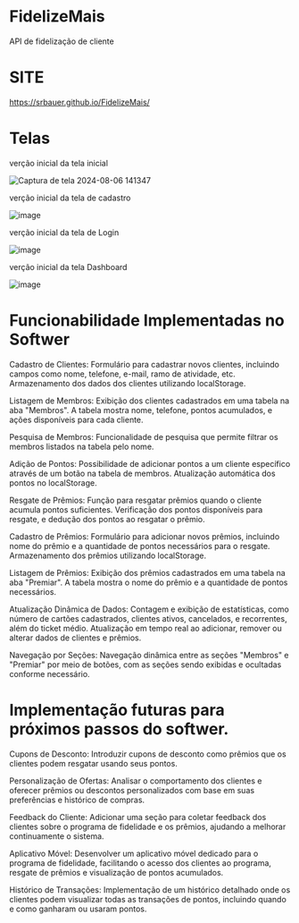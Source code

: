 # FidelizeMais
API de fidelização de cliente

# SITE 
https://srbauer.github.io/FidelizeMais/

# Telas
verção inicial da tela inicial

![Captura de tela 2024-08-06 141347](https://github.com/user-attachments/assets/4c9c0565-4d7f-4cd4-9bb3-9251838b915f)


verção inicial da tela de cadastro

![image](https://github.com/user-attachments/assets/eb350cfb-ec5e-42c4-b626-debef91819ab)


verção inicial da tela de Login 

![image](https://github.com/user-attachments/assets/680bf7f1-85b1-4cdd-96ba-f0e36e25f68e)


verção inicial da tela Dashboard

![image](https://github.com/user-attachments/assets/49ba574e-8a69-4cdc-9c0f-168e39bfc0c3)


# Funcionabilidade Implementadas no Softwer

Cadastro de Clientes:
Formulário para cadastrar novos clientes, incluindo campos como nome, telefone, e-mail, ramo de atividade, etc.
Armazenamento dos dados dos clientes utilizando localStorage.

Listagem de Membros:
Exibição dos clientes cadastrados em uma tabela na aba "Membros".
A tabela mostra nome, telefone, pontos acumulados, e ações disponíveis para cada cliente.

Pesquisa de Membros:
Funcionalidade de pesquisa que permite filtrar os membros listados na tabela pelo nome.

Adição de Pontos:
Possibilidade de adicionar pontos a um cliente específico através de um botão na tabela de membros.
Atualização automática dos pontos no localStorage.

Resgate de Prêmios:
Função para resgatar prêmios quando o cliente acumula pontos suficientes.
Verificação dos pontos disponíveis para resgate, e dedução dos pontos ao resgatar o prêmio.

Cadastro de Prêmios:
Formulário para adicionar novos prêmios, incluindo nome do prêmio e a quantidade de pontos necessários para o resgate.
Armazenamento dos prêmios utilizando localStorage.

Listagem de Prêmios:
Exibição dos prêmios cadastrados em uma tabela na aba "Premiar".
A tabela mostra o nome do prêmio e a quantidade de pontos necessários.

Atualização Dinâmica de Dados:
Contagem e exibição de estatísticas, como número de cartões cadastrados, clientes ativos, cancelados, e recorrentes, além do ticket médio.
Atualização em tempo real ao adicionar, remover ou alterar dados de clientes e prêmios.

Navegação por Seções:
Navegação dinâmica entre as seções "Membros" e "Premiar" por meio de botões, com as seções sendo exibidas e ocultadas conforme necessário.



# Implementação futuras para próximos passos do softwer.

Cupons de Desconto:
Introduzir cupons de desconto como prêmios que os clientes podem resgatar usando seus pontos.

Personalização de Ofertas:
Analisar o comportamento dos clientes e oferecer prêmios ou descontos personalizados com base em suas preferências e histórico de compras.

Feedback do Cliente:
Adicionar uma seção para coletar feedback dos clientes sobre o programa de fidelidade e os prêmios, ajudando a melhorar continuamente o sistema.

Aplicativo Móvel:
Desenvolver um aplicativo móvel dedicado para o programa de fidelidade, facilitando o acesso dos clientes ao programa, resgate de prêmios e visualização de pontos acumulados.

Histórico de Transações:
Implementação de um histórico detalhado onde os clientes podem visualizar todas as transações de pontos, incluindo quando e como ganharam ou usaram pontos.

